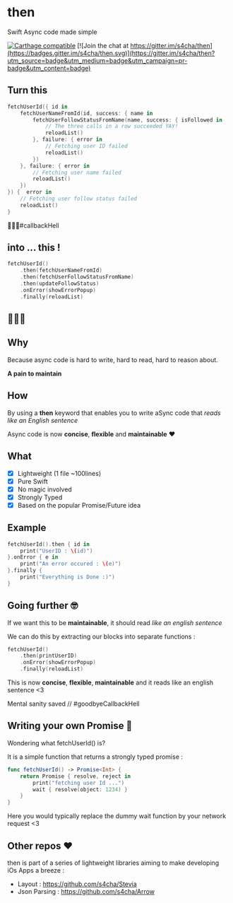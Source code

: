 # then
Swift Async code made simple

[![Carthage compatible](https://img.shields.io/badge/Carthage-compatible-4BC51D.svg?style=flat)](https://github.com/Carthage/Carthage)
[![Join the chat at https://gitter.im/s4cha/then](https://badges.gitter.im/s4cha/then.svg)](https://gitter.im/s4cha/then?utm_source=badge&utm_medium=badge&utm_campaign=pr-badge&utm_content=badge)

## Turn this
```swift
fetchUserId({ id in
    fetchUserNameFromId(id, success: { name in
        fetchUserFollowStatusFromName(name, success: { isFollowed in
            // The three calls in a row succeeded YAY!
            reloadList()
        }, failure: { error in
            // Fetching user ID failed
            reloadList()
        })
    }, failure: { error in
        // Fetching user name failed
        reloadList()
    })
}) {  error in
    // Fetching user follow status failed
    reloadList()
}
```
🙉🙈🙊#callbackHell

## into ... this !

```swift
fetchUserId()
    .then(fetchUserNameFromId)
    .then(fetchUserFollowStatusFromName)
    .then(updateFollowStatus)
    .onError(showErrorPopup)
    .finally(reloadList)
```
## 🎉🎉🎉

## Why
Because async code is hard to write, hard to read, hard to reason about.

**A pain to maintain**

## How
By using a **then** keyword that enables you to write aSync code that *reads like an English sentence*

Async code is now **concise**, **flexible** and **maintainable** ❤️


## What
- [x] Lightweight (1 file ~100lines)
- [x] Pure Swift
- [x] No magic involved
- [x] Strongly Typed
- [x] Based on the popular Promise/Future idea

## Example
```swift
fetchUserId().then { id in
    print("UserID : \(id)")
}.onError { e in
    print("An error occured : \(e)")
}.finally {
    print("Everything is Done :)")
}
```

## Going further 🤓

If we want this to be **maintainable**, it should read *like an english sentence*

We can do this by extracting our blocks into separate functions :

```swift
fetchUserId()
    .then(printUserID)
    .onError(showErrorPopup)
    .finally(reloadList)
```

This is now **concise**, **flexible**, **maintainable** and it reads like an english sentence <3

Mental sanity saved
// #goodbyeCallbackHell


## Writing your own Promise 💪
Wondering what fetchUserId() is?

It is a simple function that returns a strongly typed promise :

```swift
func fetchUserId() -> Promise<Int> {
    return Promise { resolve, reject in
        print("fetching user Id ...")
        wait { resolve(object: 1234) }
    }
}
```
Here you would typically replace the dummy wait function by your network request <3


## Other repos ❤️
then is part of a series of lightweight libraries aiming to make developing iOs Apps a breeze :
- Layout : https://github.com/s4cha/Stevia
- Json Parsing : https://github.com/s4cha/Arrow
